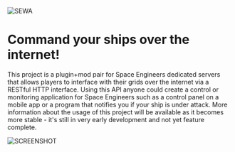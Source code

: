![SEWA](http://i.imgur.com/NPohMZf.png)

# Command your ships over the internet!
This project is a plugin+mod pair for Space Engineers dedicated servers that allows players to interface with their grids over the internet via a RESTful HTTP interface. Using this API anyone could create a control or monitoring application for Space Engineers such as a control panel on a mobile app or a program that notifies you if your ship is under attack. More information about the usage of this project will be available as it becomes more stable - it's still in very early development and not yet feature complete.

![SCREENSHOT](http://i.imgur.com/UEHSpwq.jpg)
